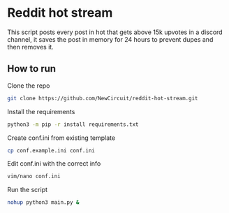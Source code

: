 # Reddit hot stream

This script posts every post in hot that gets above 15k upvotes in a discord channel, it saves the post in memory for 24 hours to prevent dupes and then removes it. 

## How to run

Clone the repo
```sh
git clone https://github.com/NewCircuit/reddit-hot-stream.git
```
Install the requirements
```sh
python3 -m pip -r install requirements.txt
```
Create conf.ini from existing template
```sh
cp conf.example.ini conf.ini
```
Edit conf.ini with the correct info
```sh
vim/nano conf.ini
```
Run the script
```sh
nohup python3 main.py &
```
